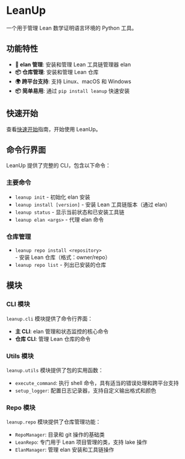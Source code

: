 # LeanUp

一个用于管理 Lean 数学证明语言环境的 Python 工具。

## 功能特性

- **🔧 elan 管理**: 安装和管理 Lean 工具链管理器 elan
- **📦 仓库管理**: 安装和管理 Lean 仓库
- **🌍 跨平台支持**: 支持 Linux、macOS 和 Windows
- **📦 简单易用**: 通过 `pip install leanup` 快速安装

## 快速开始

查看[快速开始](getting-started/quickstart.zh.md)指南，开始使用 LeanUp。

## 命令行界面

LeanUp 提供了完整的 CLI，包含以下命令：

### 主要命令

- `leanup init` - 初始化 elan 安装
- `leanup install [version]` - 安装 Lean 工具链版本（通过 elan）
- `leanup status` - 显示当前状态和已安装工具链
- `leanup elan <args>` - 代理 elan 命令

### 仓库管理

- `leanup repo install <repository>` - 安装 Lean 仓库（格式：owner/repo）
- `leanup repo list` - 列出已安装的仓库

## 模块

### CLI 模块

`leanup.cli` 模块提供了命令行界面：

- **主 CLI**: elan 管理和状态监控的核心命令
- **仓库 CLI**: 管理 Lean 仓库的命令

### Utils 模块

`leanup.utils` 模块提供了包的实用函数：

- `execute_command`: 执行 shell 命令，具有适当的错误处理和跨平台支持
- `setup_logger`: 配置日志记录器，支持自定义输出格式和颜色

### Repo 模块

`leanup.repo` 模块提供了仓库管理功能：

- `RepoManager`: 目录和 git 操作的基础类
- `LeanRepo`: 专门用于 Lean 项目管理的类，支持 lake 操作
- `ElanManager`: 管理 elan 安装和工具链操作